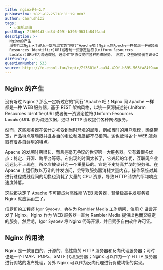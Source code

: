 ```yaml
---
title: nginx是什么？
pubDatetime: 2021-07-25T10:31:29.000Z
author: caorushizi
tags:
  - 计算机网络
postSlug: 7f3601d3-aa34-499f-b395-563fa84f9aad
description: >-
  Nginx的产生
  没有听过Nginx？那么一定听过它的"同行"Apache吧！Nginx同Apache一样都是一种WEB服务器，基于REST架构风格，以统一资源描述符(Uniform
  Resources Identifier)URI或者统一资源定位符(Uniform Resources
  Locator)URL作为沟通依据，通过HTTP协议提供各种网络服务。 然而，这些服务器在设计之初受到当时环境的
difficulty: 2.5
questionNumber: 533
source: https://fe.ecool.fun/topic/7f3601d3-aa34-499f-b395-563fa84f9aad
---
```


## Nginx 的产生

没有听过 Nginx？那么一定听过它的"同行"Apache 吧！Nginx 同 Apache 一样都是一种 WEB 服务器，基于 REST 架构风格，以统一资源描述符(Uniform Resources Identifier)URI 或者统一资源定位符(Uniform Resources Locator)URL 作为沟通依据，通过 HTTP 协议提供各种网络服务。

然而，这些服务器在设计之初受到当时环境的局限，例如当时的用户规模，网络带宽，产品特点等局限并且各自的定位和发展都不尽相同。这也使得各个 WEB 服务器有着各自鲜明的特点。

Apache 的发展时期很长，而且是毫无争议的世界第一大服务器。它有着很多优点：稳定、开源、跨平台等等。它出现的时间太长了，它兴起的年代，互联网产业远远比不上现在。所以它被设计为一个重量级的。它是不支持高并发的服务器。在 Apache 上运行数以万计的并发访问，会导致服务器消耗大量内存。操作系统对其进行进程或线程间的切换也消耗了大量的 CPU 资源，导致 HTTP 请求的平均响应速度降低。

这些都决定了 Apache 不可能成为高性能 WEB 服务器，轻量级高并发服务器 Nginx 就应运而生了。

俄罗斯的工程师 Igor Sysoev，他在为 Rambler Media 工作期间，使用 C 语言开发了 Nginx。Nginx 作为 WEB 服务器一直为 Rambler Media 提供出色而又稳定的服务。然后呢，Igor Sysoev 将 Nginx 代码开源，并且赋予自由软件许可证。

## Nginx 的用途

Nginx 是一款自由的、开源的、高性能的 HTTP 服务器和反向代理服务器；同时也是一个 IMAP、POP3、SMTP 代理服务器；Nginx 可以作为一个 HTTP 服务器进行网站的发布处理，另外 Nginx 可以作为反向代理进行负载均衡的实现。
